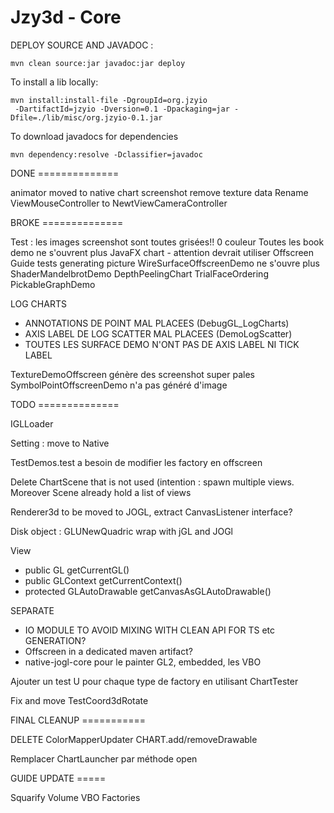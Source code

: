 Jzy3d - Core
================================

DEPLOY SOURCE AND JAVADOC :
```
mvn clean source:jar javadoc:jar deploy
 ```

To install a lib locally:

```
mvn install:install-file -DgroupId=org.jzyio
 -DartifactId=jzyio -Dversion=0.1 -Dpackaging=jar -Dfile=./lib/misc/org.jzyio-0.1.jar
```


To download javadocs for dependencies

```
mvn dependency:resolve -Dclassifier=javadoc
```



DONE ==============

animator moved to native chart
screenshot remove texture data
Rename ViewMouseController to NewtViewCameraController

BROKE ==============

Test : les images screenshot sont toutes grisées!! 0 couleur
Toutes les book demo ne s'ouvrent plus
JavaFX chart - attention devrait utiliser Offscreen
Guide tests generating picture
WireSurfaceOffscreenDemo ne s'ouvre plus
ShaderMandelbrotDemo
DepthPeelingChart
TrialFaceOrdering
PickableGraphDemo

LOG CHARTS
- ANNOTATIONS DE POINT MAL PLACEES (DebugGL_LogCharts)
- AXIS LABEL DE LOG SCATTER MAL PLACEES (DemoLogScatter)
- TOUTES LES SURFACE DEMO N'ONT PAS DE AXIS LABEL NI TICK LABEL

TextureDemoOffscreen génère des screenshot super pales
SymbolPointOffscreenDemo n'a pas généré d'image

TODO ==============

IGLLoader

Setting : move to Native

TestDemos.test a besoin de modifier les factory en offscreen

Delete ChartScene that is not used (intention : spawn multiple views. Moreover Scene already hold a list of views

Renderer3d to be moved to JOGL, extract CanvasListener interface?

Disk object : GLUNewQuadric wrap with jGL and JOGl

View
- public GL getCurrentGL()
- public GLContext getCurrentContext()
- protected GLAutoDrawable getCanvasAsGLAutoDrawable()


SEPARATE 
- IO MODULE TO AVOID MIXING WITH CLEAN API FOR TS etc GENERATION?
- Offscreen in a dedicated maven artifact?
- native-jogl-core pour le painter GL2, embedded, les VBO


Ajouter un test U pour chaque type de factory en utilisant ChartTester

Fix and move TestCoord3dRotate



FINAL CLEANUP ===========

DELETE ColorMapperUpdater
CHART.add/removeDrawable

Remplacer ChartLauncher par méthode open



GUIDE UPDATE =====

Squarify
Volume
VBO
Factories